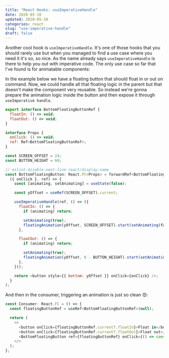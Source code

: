 ```yaml
---
title: "React Hooks: useImperativeHandle"
date: 2020-05-10
updated: 2020-05-10
categories: react
slug: "use-imperative-handle"
draft: false
---
```


Another cool hook is `useImperativeHandle`. It's one of those hooks that you should rarely use but when you managed to find a use case where you need it it's so, so nice. As the name already says `useImperativeHandle` is there to help you out with imperative code. The only use case so far that I've found is for animatable components:

In the example below we have a floating button that should float in or out on command. Now, we could handle all that floating logic in the parent but that doesn't make the component very reusable. So instead we're gonna prepare the animation logic inside the button and then expose it through `useImperative handle`.


```js
export interface BottomFloatingButtonRef {
  floatIn: () => void;
  floatOut: () => void;
}

interface Props {
  onClick: () => void;
  ref: Ref<BottomFloatingButtonRef>;
}

const SCREEN_OFFSET = 24;
const BUTTON_HEIGHT = 60;

// eslint-disable-next-line react/display-name
const BottomFloatingButton: React.FC<Props> = forwardRef<BottomFloatingButtonRef, Props>(
  ({ onClick }, ref) => {
    const [animating, setAnimating] = useState(false);

    const yOffset = useRef(SCREEN_OFFSET).current;

    useImperativeHandle(ref, () => ({
      floatIn: () => {
        if (animating) return;

        setAnimating(true);
        floatingAnimation(yOffset, SCREEN_OFFSET).start(setAnimating(false));
      },

      floatOut: () => {
        if (animating) return;

        setAnimating(true);
        floatingAnimation(yOffset, 0 - BUTTON_HEIGHT).start(setAnimating(false));
      },
    }));

    return <button style={{ bottom: yOffset }} onClick={onClick} />;
  }
);
```

And then in the consumer, triggering an animation is just so clean 😍:

```js
const Consumer: React.FC = () => {
  const floatingButtonRef = useRef<BottomFloatingButtonRef>(null);

  return (
    <>
      <button onClick={floatingButtonRef.current?.floatIn}>Float in</button>
      <button onClick={floatingButtonRef.current?.floatOut}>Float out</button>
      <BottomFloatingButton ref={floatingButtonRef} onClick={() => console.log('floaty float')} />
    </>
  );
};
```
